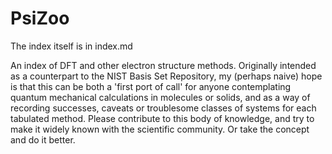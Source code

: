 # PsiZoo
The index itself is in index.md

An index of DFT and other electron structure methods. Originally intended as a counterpart to the NIST Basis Set Repository, my (perhaps naive) hope is that this can be both a 'first port of call' for anyone contemplating quantum mechanical calculations in molecules or solids, and as a way of recording successes, caveats or troublesome classes of systems for each tabulated method. Please contribute to this body of knowledge, and try to make it widely known with the scientific community. Or take the concept and do it better.
